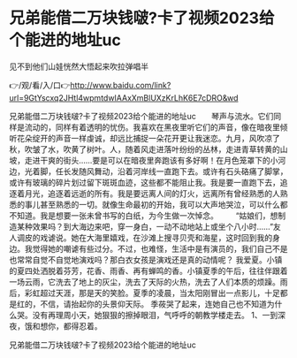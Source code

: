# 兄弟能借二万块钱啵?卡了视频2023给个能进的地址uc
见不到他们山娃恍然大悟起来吹拉弹唱半

👉/观/看/入/口👉http://www.baidu.com/link?url=9GtYscxq2JHtl4wpmtdwIAAxXmBlUXzKrLhK6E7cDRO&wd

兄弟能借二万块钱啵?卡了视频2023给个能进的地址uc　　琴声与流水。它们同样是流动的，同样有着透明的忧伤。我喜欢在黑夜里听它们的声音，像在暗夜里倾听花朵绽开的声音一样虔诚，却远比捕捉一朵花开更让我迷恋。九月，风吹凉了秋，吹皱了水，吹黄了树叶。人，随着风走进落叶纷纷的丛林，走进青草转黄的山坡，走进干爽的街头……要是可以在暗夜里奔跑该有多好啊！在月色笼罩下的小河边，光着脚，任长发随风舞动，沿着河岸线一直跑下去。或许有石头硌痛了脚掌，或许有玻璃的碎片划过留下斑斑血迹，这些都不能阻止我。我是要一直跑下去，追逐着月光，追逐着远逝的所有。我是要远离人间的灯火，远离所有曾经熟悉的人熟悉的事儿甚至熟悉的一切。就像生命最初的开始，我可以大声地哭泣，可以什么都不知道。我是想要一张未曾书写的白纸，为今生做一次悼念。
　　“姑娘们，想制造某种效果吗？到大海边来吧，穿一身白，一动不动地站上或坐个八小时……”友人调皮的戏谑说。她在大海里嬉戏，在沙滩上搜寻贝壳和海星，这时回到我的身边。我觉得她的嘲谑有些过分。不过，也难怪，生活中是有演员的，我们自己不是也常常自觉不自觉地演戏吗？那白衣女孩是演戏还是真的动情呢？
我爱夏。小镇的夏四处洒脱着芬芳，花香、雨香、再有蝉鸣的香。小镇夏季的午后，往往伴跟着一场云雨，它洗去了地上的灰尘，洗去了天际的火热，洗去了人们本质的烦躁。雨后，彩虹超过天涯，那是天的笑脸。夏季的凌晨，当太阳刚冒出一点影儿，十足都是红的，不信，请抬起你的头景仰天际。
季莜哭了起来，连她自己也不知道为什么哭。没有再理周小天，她狠狠的擦掉眼泪，气呼呼的朝教学楼走去。
	1、一到深夜，饿和想你，都得忍着。

兄弟能借二万块钱啵?卡了视频2023给个能进的地址uc
